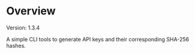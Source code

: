 # Overview

Version: 1.3.4

A simple CLI tools to generate API keys and their corresponding SHA-256 hashes.
